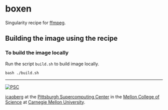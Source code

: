 # boxen

Singularity recipe for [ffmpeg](https://ffmpeg.org/).

## Building the image using the recipe

### To build the image locally
Run the script `build.sh` to build image locally.

```
bash ./build.sh
```

---
[![PSC](http://www.andrew.cmu.edu/user/icaoberg/images/logos/psc.png)](http://www.psc.edu)

[icaoberg](http://www.andrew.cmu.edu/~icaoberg) at the [Pittsburgh Supercomputing Center](http://www.psc.edu) in the [Mellon College of Science](https://www.cmu.edu/mcs/) at [Carnegie Mellon University](http://www.cmu.edu).

